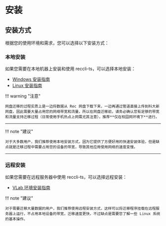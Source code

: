 # 安装

## 安装方式

根据您的使用环境和需求，您可以选择以下安装方式：

### 本地安装

如果您需要在本地机器上安装和使用 reccli-ts，可以选择本地安装：

- [Windows 安装指南](local/windows.md)
- [Linux 安装指南](local/linux.md)

!!! warning "注意"

    网盘迁移的过程实质上是一边将数据从 Rec 网盘下载下来，一边再通过管道直接上传到科大新网盘，因此需要大量占用您的网络带宽和流量，所以在网盘迁移前，请务必确认您有足够的带宽和流量支持迁移过程（日常使用手机热点上网需尤其注意），推荐**仅在校园网环境下**进行。

---

!!! note "建议"

    对于大多数用户，我们推荐使用本地安装方式，因为它提供了方便好用的快速安装体验，但是缺点就是迁移过程中需要占用您的设备的带宽，导致其他应用使用网络的速度变慢。

---

### 远程安装

如果您需要在远程服务器中使用 reccli-ts，可以选择远程安装：

- [VLab 环境安装指南](remote/vlab.md)

!!! note "建议"

    对于需要迁移大量数据的用户，我们推荐使用远程安装方式，这样可以将迁移程序挂载在远程服务器上运行，不占用本地设备的带宽，迁移速度更快，不过缺点是需要您了解一些 Linux 系统的基本操作。
